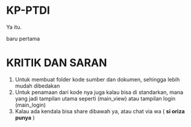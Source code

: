 # KP-PTDI
Ya itu.

baru pertama

# KRITIK DAN SARAN 
1. Untuk membuat folder kode sumber dan dokumen, sehingga lebih mudah dibedakan
2. Untuk penamaan dari kode nya juga kalau bisa di standarkan, mana yang jadi tampilan utama seperti (main_view) atau tampilan login (main_login)
3. Kalau ada kendala bisa share dibawah ya, atau chat via wa ( **si oriza punya** )
